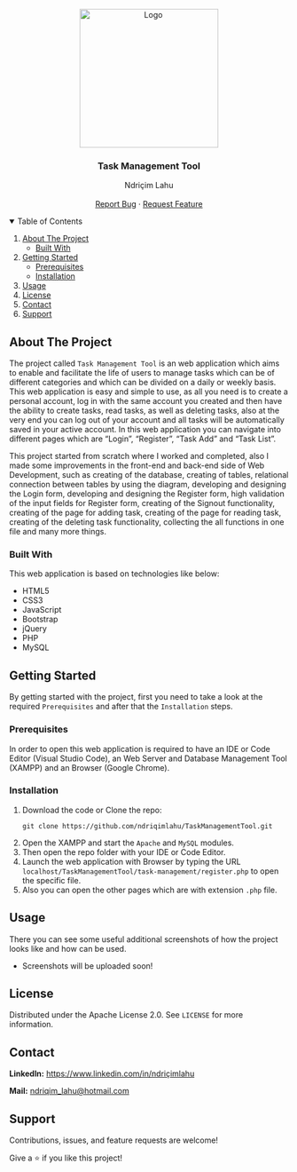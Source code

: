 <!-- PROJECT LOGO -->
<p align="center">
  <img src="https://github.com/ndriqimlahu/NdriqimLahuPortfolio/blob/main/assets/img/portfolio/TaskManagementTool.png" alt="Logo" width="250" height="250">
  <h3 align="center">Task Management Tool</h3>
  <p align="center">
    Ndriçim Lahu
    <br>
    <br>
    <a href="https://github.com/ndriqimlahu/TaskManagementTool/issues">Report Bug</a>
    ·
    <a href="https://github.com/ndriqimlahu/TaskManagementTool/issues">Request Feature</a>
  </p>
</p>


<!-- TABLE OF CONTENTS -->
<details open="open">
  <summary>Table of Contents</summary>
  <ol>
    <li>
      <a href="#about-the-project">About The Project</a>
      <ul>
        <li><a href="#built-with">Built With</a></li>
      </ul>
    </li>
    <li>
      <a href="#getting-started">Getting Started</a>
      <ul>
        <li><a href="#prerequisites">Prerequisites</a></li>
        <li><a href="#installation">Installation</a></li>
      </ul>
    </li>
    <li><a href="#usage">Usage</a></li>
    <li><a href="#license">License</a></li>
    <li><a href="#contact">Contact</a></li>
    <li><a href="#support">Support</a></li>
  </ol>
</details>


<!-- ABOUT THE PROJECT -->
## About The Project

The project called `Task Management Tool` is an web application which aims to enable and facilitate the life of users to manage tasks which can be of different categories and which can be divided on a daily or weekly basis. This web application is easy and simple to use, as all you need is to create a personal account, log in with the same account you created and then have the ability to create tasks, read tasks, as well as deleting tasks, also at the very end you can log out of your account and all tasks will be automatically saved in your active account. In this web application you can navigate into different pages which are “Login”, “Register”, “Task Add” and “Task List”.

This project started from scratch where I worked and completed, also I made some improvements in the front-end and back-end side of Web Development, such as creating of the database, creating of tables, relational connection between tables by using the diagram, developing and designing the Login form, developing and designing the Register form, high validation of the input fields for Register form, creating of the Signout functionality, creating of the page for adding task, creating of the page for reading task, creating of the deleting task functionality, collecting the all functions in one file and many more things.


### Built With

This web application is based on technologies like below:

* HTML5
* CSS3
* JavaScript
* Bootstrap
* jQuery
* PHP
* MySQL


<!-- GETTING STARTED -->
## Getting Started

By getting started with the project, first you need to take a look at the required `Prerequisites` and after that the `Installation` steps.


### Prerequisites

In order to open this web application is required to have an IDE or Code Editor (Visual Studio Code), an Web Server and Database Management Tool (XAMPP) and an Browser (Google Chrome).


### Installation

1. Download the code or Clone the repo:
   ```terminal
   git clone https://github.com/ndriqimlahu/TaskManagementTool.git
   ```
2. Open the XAMPP and start the `Apache` and `MySQL` modules.
3. Then open the repo folder with your IDE or Code Editor.
5. Launch the web application with Browser by typing the URL `localhost/TaskManagementTool/task-management/register.php` to open the specific file.
6. Also you can open the other pages which are with extension `.php` file.


<!-- USAGE -->
## Usage

There you can see some useful additional screenshots of how the project looks like and how can be used.

* Screenshots will be uploaded soon!


<!-- LICENSE -->
## License

Distributed under the Apache License 2.0. See `LICENSE` for more information.


<!-- CONTACT -->
## Contact

**LinkedIn:** https://www.linkedin.com/in/ndriçimlahu

**Mail:** ndriqim_lahu@hotmail.com


<!-- SUPPORT -->
## Support

Contributions, issues, and feature requests are welcome!

Give a ⭐️ if you like this project!
